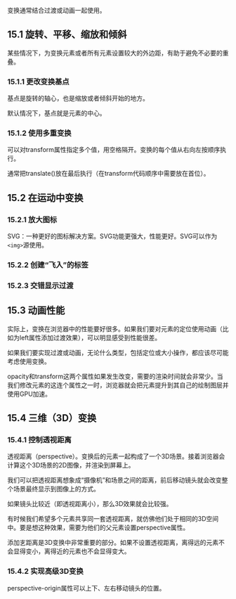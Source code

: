 变换通常结合过渡或动画一起使用。

## 15.1 旋转、平移、缩放和倾斜

某些情况下，为变换元素或者所有元素设置较大的外边距，有助于避免不必要的重叠。

### 15.1.1 更改变换基点

基点是旋转的轴心，也是缩放或者倾斜开始的地方。

默认情况下，基点就是元素的中心。

### 15.1.2 使用多重变换

可以对transform属性指定多个值，用空格隔开。变换的每个值从右向左按顺序执行。

通常把translate()放在最后执行（在transform代码顺序中需要放在首位）。

## 15.2 在运动中变换

### 15.2.1 放大图标

SVG：一种更好的图标解决方案。SVG功能更强大，性能更好。SVG可以作为`<img>`源使用。

### 15.2.2 创建“飞入”的标签

### 15.2.3 交错显示过渡

## 15.3 动画性能

实际上，变换在浏览器中的性能要好很多。如果我们要对元素的定位使用动画（比如为left属性添加过渡效果），可以明显感受到性能很差。

如果我们要实现过渡或动画，无论什么类型，包括定位或大小操作，都应该尽可能考虑使用变换。

opacity和transform这两个属性如果发生改变，需要的渲染时间就会非常少。当我们修改元素的这连个属性之一时，浏览器就会把元素提升到其自己的绘制图层并使用GPU加速。

## 15.4 三维（3D）变换

### 15.4.1 控制透视距离

透视距离（perspective）。变换后的元素一起构成了一个3D场景。接着浏览器会计算这个3D场景的2D图像，并渲染到屏幕上。

我们可以把透视距离想象成“摄像机”和场景之间的距离，前后移动镜头就会改变整个场景最终显示到图像上的方式。

如果镜头比较近（即透视距离小），那么3D效果就会比较强。



有时候我们希望多个元素共享同一套透视距离，就仿佛他们处于相同的3D空间中。要是想这种效果，需要为他们的父元素设置perspective属性。

添加㐊距离是3D变换中非常重要的部分。如果不设置透视距离，离得远的元素不会显得变小，离得近的元素也不会显得变大。

### 15.4.2 实现高级3D变换

perspective-origin属性可以上下、左右移动镜头的位置。